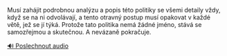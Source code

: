 
Musí zahájit podrobnou analýzu a popis této politiky se všemi detaily vždy, když se na ni odvolávají, a tento otravný postup musí opakovat v každé větě, jež se jí týká. Protože tato politika nemá žádné jméno, stává se samozřejmou a skutečnou. A nevázaně pokračuje.

[🔊 Poslechnout audio](/data/7-paragraphs/audio/chapter_79/para_003-Mus-zahjit-podrobnou-analzu-a-popis-tto-politi.mp3)
